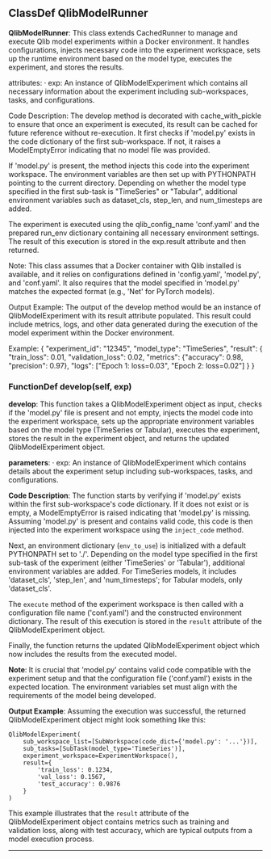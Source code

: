 ## ClassDef QlibModelRunner
**QlibModelRunner**: This class extends CachedRunner to manage and execute Qlib model experiments within a Docker environment. It handles configurations, injects necessary code into the experiment workspace, sets up the runtime environment based on the model type, executes the experiment, and stores the results.

attributes:
· exp: An instance of QlibModelExperiment which contains all necessary information about the experiment including sub-workspaces, tasks, and configurations.

Code Description: The develop method is decorated with cache_with_pickle to ensure that once an experiment is executed, its result can be cached for future reference without re-execution. It first checks if 'model.py' exists in the code dictionary of the first sub-workspace. If not, it raises a ModelEmptyError indicating that no model file was provided.

If 'model.py' is present, the method injects this code into the experiment workspace. The environment variables are then set up with PYTHONPATH pointing to the current directory. Depending on whether the model type specified in the first sub-task is "TimeSeries" or "Tabular", additional environment variables such as dataset_cls, step_len, and num_timesteps are added.

The experiment is executed using the qlib_config_name 'conf.yaml' and the prepared run_env dictionary containing all necessary environment settings. The result of this execution is stored in the exp.result attribute and then returned.

Note: This class assumes that a Docker container with Qlib installed is available, and it relies on configurations defined in 'config.yaml', 'model.py', and 'conf.yaml'. It also requires that the model specified in 'model.py' matches the expected format (e.g., 'Net' for PyTorch models).

Output Example: The output of the develop method would be an instance of QlibModelExperiment with its result attribute populated. This result could include metrics, logs, and other data generated during the execution of the model experiment within the Docker environment.

Example:
{
    "experiment_id": "12345",
    "model_type": "TimeSeries",
    "result": {
        "train_loss": 0.01,
        "validation_loss": 0.02,
        "metrics": {"accuracy": 0.98, "precision": 0.97},
        "logs": ["Epoch 1: loss=0.03", "Epoch 2: loss=0.02"]
    }
}
### FunctionDef develop(self, exp)
**develop**: This function takes a QlibModelExperiment object as input, checks if the 'model.py' file is present and not empty, injects the model code into the experiment workspace, sets up the appropriate environment variables based on the model type (TimeSeries or Tabular), executes the experiment, stores the result in the experiment object, and returns the updated QlibModelExperiment object.

**parameters**:
· exp: An instance of QlibModelExperiment which contains details about the experiment setup including sub-workspaces, tasks, and configurations.

**Code Description**: The function starts by verifying if 'model.py' exists within the first sub-workspace's code dictionary. If it does not exist or is empty, a ModelEmptyError is raised indicating that 'model.py' is missing. Assuming 'model.py' is present and contains valid code, this code is then injected into the experiment workspace using the `inject_code` method.

Next, an environment dictionary (`env_to_use`) is initialized with a default PYTHONPATH set to './'. Depending on the model type specified in the first sub-task of the experiment (either 'TimeSeries' or 'Tabular'), additional environment variables are added. For TimeSeries models, it includes 'dataset_cls', 'step_len', and 'num_timesteps'; for Tabular models, only 'dataset_cls'.

The `execute` method of the experiment workspace is then called with a configuration file name ('conf.yaml') and the constructed environment dictionary. The result of this execution is stored in the `result` attribute of the QlibModelExperiment object.

Finally, the function returns the updated QlibModelExperiment object which now includes the results from the executed model.

**Note**: It is crucial that 'model.py' contains valid code compatible with the experiment setup and that the configuration file ('conf.yaml') exists in the expected location. The environment variables set must align with the requirements of the model being developed.

**Output Example**: Assuming the execution was successful, the returned QlibModelExperiment object might look something like this:

```
QlibModelExperiment(
    sub_workspace_list=[SubWorkspace(code_dict={'model.py': '...'})],
    sub_tasks=[SubTask(model_type='TimeSeries')],
    experiment_workspace=ExperimentWorkspace(),
    result={
        'train_loss': 0.1234,
        'val_loss': 0.1567,
        'test_accuracy': 0.9876
    }
)
```

This example illustrates that the `result` attribute of the QlibModelExperiment object contains metrics such as training and validation loss, along with test accuracy, which are typical outputs from a model execution process.
***
